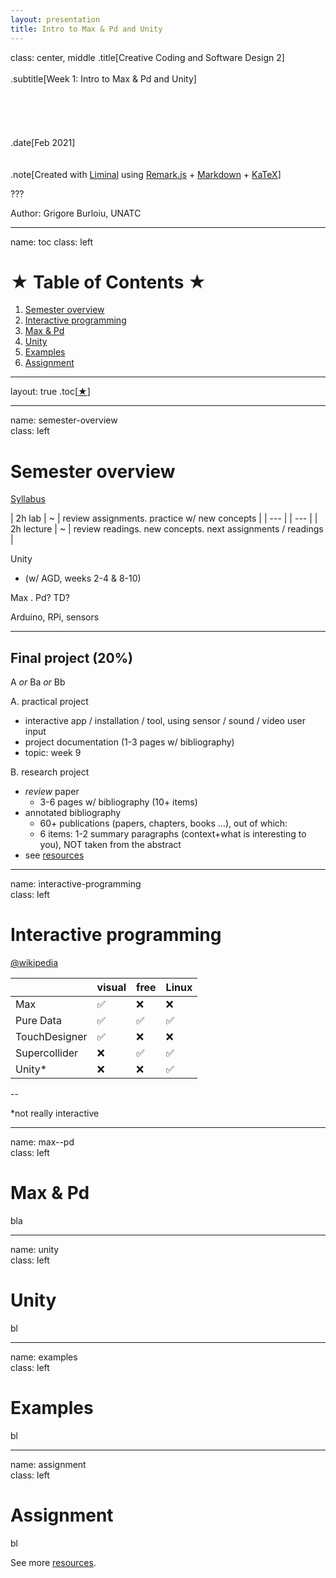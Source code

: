 ```yaml
---
layout: presentation
title: Intro to Max & Pd and Unity
---
```


class: center, middle
.title[Creative Coding and Software Design 2]
<br/><br/>
.subtitle[Week 1: Intro to Max & Pd and Unity]
<br/><br/><br/><br/><br/><br/>
.date[Feb 2021] 
<br/><br/><br/>
.note[Created with [Liminal](https://github.com/jonathanlilly/liminal) using [Remark.js](http://remarkjs.com/) + [Markdown](https://github.com/adam-p/markdown-here/wiki/Markdown-Cheatsheet) +  [KaTeX](https://katex.org)]

???

Author: Grigore Burloiu, UNATC
    
---
name: toc
class: left
# ★ Table of Contents ★      <!-- omit in toc -->
      
1. [Semester overview](#semester-overview)
2. [Interactive programming](#interactive-programming)
3. [Max & Pd](#max--pd)
4. [Unity](#unity)
5. [Examples](#examples)
6. [Assignment](#assignment)

        
<!-- Comment out the next slide if you don't want the Table of Contents link -->         
---
layout: true  .toc[[★](#toc)]
        
---
name: semester-overview  
class: left
# Semester overview

[Syllabus](https://www.notion.so/rvirmoors/Creative-Coding-and-Software-Design-2-b6cab9fba18a4e5c85f97fc3f0364aa7)


| 2h lab | ~ | review assignments. practice w/ new concepts |
| --- | | --- |
| 2h lecture | ~ | review readings. new concepts. next assignments / readings |

Unity 
- (w/ AGD, weeks 2-4 & 8-10)

Max . Pd? TD?

Arduino, RPi, sensors

---

## Final project (20%)

A *or* Ba *or* Bb

A. practical project
- interactive app / installation / tool, using sensor / sound / video user input
- project documentation (1-3 pages w/ bibliography)
- topic: week 9

B. research project
- *review* paper
  - 3-6 pages w/ bibliography (10+ items)
- annotated bibliography
  - 60+ publications (papers, chapters, books …), out of which:
  - 6 items: 1-2 summary paragraphs (context+what is interesting to you), NOT taken from the abstract
- see [resources](../resources#academic)

---
name: interactive-programming  
class: left
# Interactive programming

[@wikipedia](https://en.wikipedia.org/wiki/Interactive_programming)

| | visual | free | Linux |
|-|--------|------|-------|
|Max|✅|❌|❌|
|Pure Data|✅|✅|✅|
|TouchDesigner|✅|❌|❌|
|Supercollider|❌|✅|✅|
|Unity*|❌|❌|✅|

--

*not really interactive

---
name: max--pd  
class: left
# Max & Pd

bla

---

name: unity       
class: left
#  Unity

bl

---

name: examples       
class: left
#  Examples

bl

---

name: assignment       
class: left
#  Assignment

bl

See more [resources](../resources).



